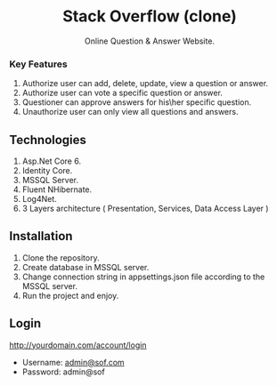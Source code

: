 <p><h1 align="center">Stack Overflow (clone)</h1></p>
<p align="center">Online Question & Answer Website.</p>

### Key Features
1. Authorize user can add, delete, update, view a question or answer.
2. Authorize user can vote a specific question or answer.
3. Questioner can approve answers for his\her specific question.
4. Unauthorize user can only view all questions and answers.

## Technologies
1. Asp.Net Core 6.
2. Identity Core.
3. MSSQL Server.
4. Fluent NHibernate.
5. Log4Net.
6. 3 Layers architecture ( Presentation, Services, Data Access Layer )

## Installation
1. Clone the repository.
2. Create database in MSSQL server.
3. Change connection string in appsettings.json file according to the MSSQL server.
4. Run the project and enjoy.

## Login
http://yourdomain.com/account/login
* Username: admin@sof.com
* Password: admin@sof
